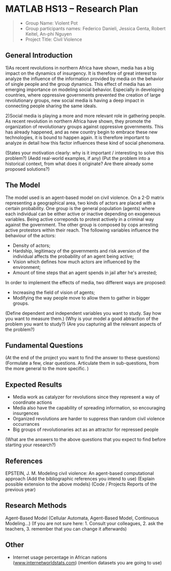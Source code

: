 # MATLAB HS13 – Research Plan

> * Group Name: Violent Pot
> * Group participants names: Federico Danieli, Jessica Genta, Robert Keitel, An-phi Nguyen
> * Project Title: Civil Violence

## General Introduction

1)As recent revolutions in northern Africa have shown, media has a big impact on the dynamics of insurgency.
It is therefore of great interest to analyze the influence of the information provided by media on the behavior of single people and the group dynamics.
This effect of media has an emerging importance on modeling social behavior. Especially in developing countries, where oppressive governments prevented the creation of large revolutionary groups, new social media is having a deep impact in connecting people sharing the same ideals. 

2)Social media is playing a more and more relevant role in gathering people. As recent revolution in northern Africa have shown, they promote the organization of revolutionary groups against oppressive governments. This has already happened, and as new country begin to embrace these new technologies, it is bound to happen again. It is therefore important to analyze in detail how this factor influences these kind of social phenomena.



(States your motivation clearly: why is it important / interesting to solve this problem?)
(Aedd real-world examples, if any)
(Put the problem into a historical context, from what does it originate? Are there already some proposed solutions?)

## The Model

The model used is an agent-based model on civil violence. 
On a 2-D matrix representing a geographical area, two kinds of actors are placed with a certain probability.
One group is the general population (agents) where each individual can be either active or inactive depending on exogeneous variables.
Being active correponds to protest actively in a criminal way against the government.
The other group is composed by cops arresting active protestors within their reach.
The following variables influence the behaviour of the actors:
- Density of actors;
- Hardship, legitimacy of the governments and risk aversion of the individual affects the probability of an agent being active;
- Vision which defines how much actors are influenced by the environment;
- Amount of time steps that an agent spends in jail after he's arrested;

In order to implement the effects of media, two different ways are proposed:
- Increasing the field of vision of agents;
- Modifying the way people move to allow them to gather in bigger groups.


(Define dependent and independent variables you want to study. Say how you want to measure them.) 
(Why is your model a good abtraction of the problem you want to study?) 
(Are you capturing all the relevant aspects of the problem?)


## Fundamental Questions

(At the end of the project you want to find the answer to these questions)
(Formulate a few, clear questions. Articulate them in sub-questions, from the more general to the more specific. )


## Expected Results

- Media work as catalyzer for revolutions since they represent a way of coordinate actions
- Media also have the capability of spreading information, so encouraging insurgences
- Organized revolutions are harder to suppress than random civil violence occurrances
- Big groups of revolutionaries act as an attractor for repressed people


(What are the answers to the above questions that you expect to find before starting your research?)


## References 

EPSTEIN, J. M. Modeling civil violence: An agent-based computational approach
(Add the bibliographic references you intend to use)
(Explain possible extension to the above models)
(Code / Projects Reports of the previous year)


## Research Methods

Agent-Based Model
(Cellular Automata, Agent-Based Model, Continuous Modeling...) (If you are not sure here: 1. Consult your colleagues, 2. ask the teachers, 3. remember that you can change it afterwards)


## Other

- Internet usage percentage in African nations (www.internetworldstats.com)
(mention datasets you are going to use)
